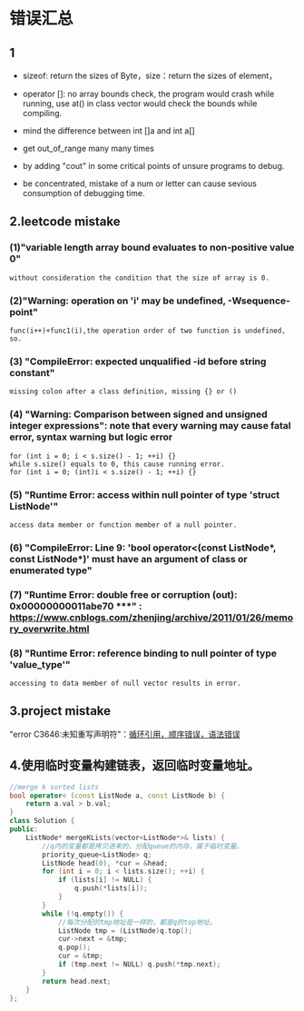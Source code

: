 # 错误汇总

## 1

+ sizeof: return the sizes of Byte，size：return the sizes of element，

+ operator []: no array bounds check, the program would crash while running, use at() in class vector would check the bounds while compiling.

+ mind the difference between int []a and int a[]

+ get out_of_range many many times

+ by adding "cout" in some critical points of unsure programs to debug.

+ be concentrated, mistake of a num or letter can cause sevious consumption of debugging time.

## 2.leetcode mistake

### (1)"variable length array bound evaluates to non-positive value 0"

    without consideration the condition that the size of array is 0.

### (2)"Warning: operation on 'i' may be undefined, -Wsequence-point"

    func(i++)+func1(i),the operation order of two function is undefined, so.

### (3) "CompileError: expected unqualified -id before string constant"

    missing colon after a class definition, missing {} or ()

### (4) "Warning: Comparison between signed and unsigned integer expressions": note that every warning may cause fatal error, syntax warning but logic error

    for (int i = 0; i < s.size() - 1; ++i) {}  
    while s.size() equals to 0, this cause running error.  
    for (int i = 0; (int)i < s.size() - 1; ++i) {}

### (5) "Runtime Error:  access within null pointer of type 'struct ListNode'"

    access data member or function member of a null pointer.

### (6) "CompileError: Line 9: 'bool operator<(const ListNode*, const ListNode*)' must have an argument of class or enumerated type"

### (7) "Runtime Error: double free or corruption (out): 0x00000000011abe70 ***" : <https://www.cnblogs.com/zhenjing/archive/2011/01/26/memory_overwrite.html>

### (8) "Runtime Error: reference binding to null pointer of type 'value_type'"

    accessing to data member of null vector results in error.

## 3.project mistake

"error C3646:未知重写声明符"：[循环引用，顺序错误，语法错误](https://blog.csdn.net/biubiu741/article/details/54958861)

## 4.使用临时变量构建链表，返回临时变量地址。

```c++
//merge k sorted lists
bool operator< (const ListNode a, const ListNode b) {
    return a.val > b.val;
}
class Solution {
public:
    ListNode* mergeKLists(vector<ListNode*>& lists) {
        //q内的变量都是拷贝进来的，分配queue的内存，属于临时变量。
        priority_queue<ListNode> q;
        ListNode head(0), *cur = &head;
        for (int i = 0; i < lists.size(); ++i) {
            if (lists[i] != NULL) {
                q.push(*lists[i]);
            }
        }
        while (!q.empty()) {
            //每次分配的tmp地址是一样的，都是q的top地址。
            ListNode tmp = (ListNode)q.top();
            cur->next = &tmp;  
            q.pop();
            cur = &tmp;
            if (tmp.next != NULL) q.push(*tmp.next);
        }
        return head.next;
    }
};
```